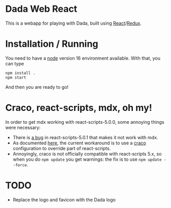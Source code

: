 # Dada Web React

This is a webapp for playing with Dada, built using [React](https://reactjs.org)/[Redux](https://redux-toolkit.js.org).

# Installation / Running

You need to have a [node](https://nodejs.org/) version 16 environment available. With that, you can type

```
npm install .
npm start
```

And then you are ready to go!

# Craco, react-scripts, mdx, oh my!

In order to get mdx working with react-scripts-5.0.0, some annoying things were necessary:

* There is [a bug](https://github.com/mdx-js/mdx/issues/2004) in react-scripts-5.0.1 that makes it not work with mdx.
* As documented [here](https://github.com/mdx-js/mdx/pull/2010/), the current workaround is to use a [craco] configuration to override part of react-scripts.
* Annoyingly, craco is not officially compatible with react-scripts 5.x, so when you do `npm update` you get warnings: the fix is to use `npm update --force`.

[craco]: https://github.com/gsoft-inc/craco

# TODO

- Replace the logo and favicon with the Dada logo
